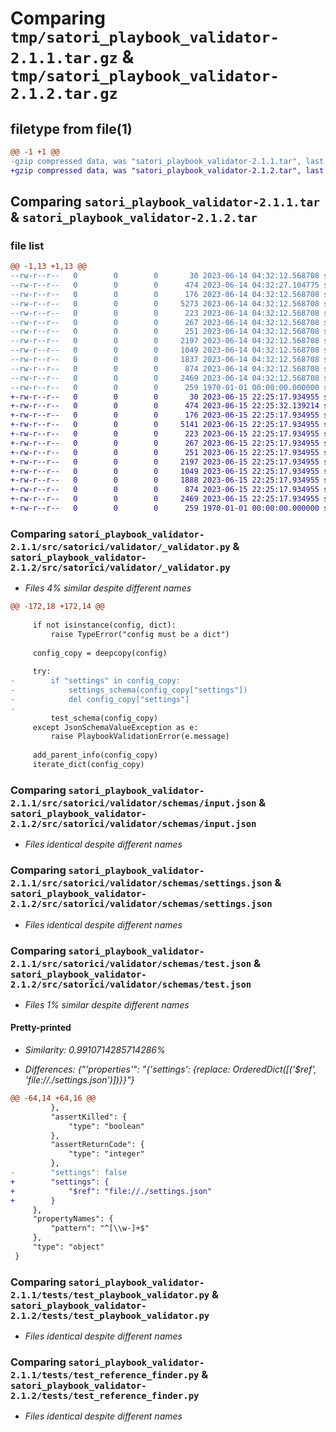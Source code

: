 # Comparing `tmp/satori_playbook_validator-2.1.1.tar.gz` & `tmp/satori_playbook_validator-2.1.2.tar.gz`

## filetype from file(1)

```diff
@@ -1 +1 @@
-gzip compressed data, was "satori_playbook_validator-2.1.1.tar", last modified: Wed Jun 14 04:32:27 2023, max compression
+gzip compressed data, was "satori_playbook_validator-2.1.2.tar", last modified: Thu Jun 15 22:25:32 2023, max compression
```

## Comparing `satori_playbook_validator-2.1.1.tar` & `satori_playbook_validator-2.1.2.tar`

### file list

```diff
@@ -1,13 +1,13 @@
--rw-r--r--   0        0        0       30 2023-06-14 04:32:12.568708 satori_playbook_validator-2.1.1/README.md
--rw-r--r--   0        0        0      474 2023-06-14 04:32:27.104775 satori_playbook_validator-2.1.1/pyproject.toml
--rw-r--r--   0        0        0      176 2023-06-14 04:32:12.568708 satori_playbook_validator-2.1.1/src/satorici/validator/__init__.py
--rw-r--r--   0        0        0     5273 2023-06-14 04:32:12.568708 satori_playbook_validator-2.1.1/src/satorici/validator/_validator.py
--rw-r--r--   0        0        0      223 2023-06-14 04:32:12.568708 satori_playbook_validator-2.1.1/src/satorici/validator/exceptions.py
--rw-r--r--   0        0        0      267 2023-06-14 04:32:12.568708 satori_playbook_validator-2.1.1/src/satorici/validator/schemas/command.json
--rw-r--r--   0        0        0      251 2023-06-14 04:32:12.568708 satori_playbook_validator-2.1.1/src/satorici/validator/schemas/import.json
--rw-r--r--   0        0        0     2197 2023-06-14 04:32:12.568708 satori_playbook_validator-2.1.1/src/satorici/validator/schemas/input.json
--rw-r--r--   0        0        0     1049 2023-06-14 04:32:12.568708 satori_playbook_validator-2.1.1/src/satorici/validator/schemas/settings.json
--rw-r--r--   0        0        0     1837 2023-06-14 04:32:12.568708 satori_playbook_validator-2.1.1/src/satorici/validator/schemas/test.json
--rw-r--r--   0        0        0      874 2023-06-14 04:32:12.568708 satori_playbook_validator-2.1.1/tests/test_playbook_validator.py
--rw-r--r--   0        0        0     2469 2023-06-14 04:32:12.568708 satori_playbook_validator-2.1.1/tests/test_reference_finder.py
--rw-r--r--   0        0        0      259 1970-01-01 00:00:00.000000 satori_playbook_validator-2.1.1/PKG-INFO
+-rw-r--r--   0        0        0       30 2023-06-15 22:25:17.934955 satori_playbook_validator-2.1.2/README.md
+-rw-r--r--   0        0        0      474 2023-06-15 22:25:32.139214 satori_playbook_validator-2.1.2/pyproject.toml
+-rw-r--r--   0        0        0      176 2023-06-15 22:25:17.934955 satori_playbook_validator-2.1.2/src/satorici/validator/__init__.py
+-rw-r--r--   0        0        0     5141 2023-06-15 22:25:17.934955 satori_playbook_validator-2.1.2/src/satorici/validator/_validator.py
+-rw-r--r--   0        0        0      223 2023-06-15 22:25:17.934955 satori_playbook_validator-2.1.2/src/satorici/validator/exceptions.py
+-rw-r--r--   0        0        0      267 2023-06-15 22:25:17.934955 satori_playbook_validator-2.1.2/src/satorici/validator/schemas/command.json
+-rw-r--r--   0        0        0      251 2023-06-15 22:25:17.934955 satori_playbook_validator-2.1.2/src/satorici/validator/schemas/import.json
+-rw-r--r--   0        0        0     2197 2023-06-15 22:25:17.934955 satori_playbook_validator-2.1.2/src/satorici/validator/schemas/input.json
+-rw-r--r--   0        0        0     1049 2023-06-15 22:25:17.934955 satori_playbook_validator-2.1.2/src/satorici/validator/schemas/settings.json
+-rw-r--r--   0        0        0     1888 2023-06-15 22:25:17.934955 satori_playbook_validator-2.1.2/src/satorici/validator/schemas/test.json
+-rw-r--r--   0        0        0      874 2023-06-15 22:25:17.934955 satori_playbook_validator-2.1.2/tests/test_playbook_validator.py
+-rw-r--r--   0        0        0     2469 2023-06-15 22:25:17.934955 satori_playbook_validator-2.1.2/tests/test_reference_finder.py
+-rw-r--r--   0        0        0      259 1970-01-01 00:00:00.000000 satori_playbook_validator-2.1.2/PKG-INFO
```

### Comparing `satori_playbook_validator-2.1.1/src/satorici/validator/_validator.py` & `satori_playbook_validator-2.1.2/src/satorici/validator/_validator.py`

 * *Files 4% similar despite different names*

```diff
@@ -172,18 +172,14 @@
 
     if not isinstance(config, dict):
         raise TypeError("config must be a dict")
 
     config_copy = deepcopy(config)
 
     try:
-        if "settings" in config_copy:
-            settings_schema(config_copy["settings"])
-            del config_copy["settings"]
-
         test_schema(config_copy)
     except JsonSchemaValueException as e:
         raise PlaybookValidationError(e.message)
 
     add_parent_info(config_copy)
     iterate_dict(config_copy)
```

### Comparing `satori_playbook_validator-2.1.1/src/satorici/validator/schemas/input.json` & `satori_playbook_validator-2.1.2/src/satorici/validator/schemas/input.json`

 * *Files identical despite different names*

### Comparing `satori_playbook_validator-2.1.1/src/satorici/validator/schemas/settings.json` & `satori_playbook_validator-2.1.2/src/satorici/validator/schemas/settings.json`

 * *Files identical despite different names*

### Comparing `satori_playbook_validator-2.1.1/src/satorici/validator/schemas/test.json` & `satori_playbook_validator-2.1.2/src/satorici/validator/schemas/test.json`

 * *Files 1% similar despite different names*

#### Pretty-printed

 * *Similarity: 0.9910714285714286%*

 * *Differences: {"'properties'": "{'settings': {replace: OrderedDict([('$ref', 'file://./settings.json')])}}"}*

```diff
@@ -64,14 +64,16 @@
         },
         "assertKilled": {
             "type": "boolean"
         },
         "assertReturnCode": {
             "type": "integer"
         },
-        "settings": false
+        "settings": {
+            "$ref": "file://./settings.json"
+        }
     },
     "propertyNames": {
         "pattern": "^[\\w-]+$"
     },
     "type": "object"
 }
```

### Comparing `satori_playbook_validator-2.1.1/tests/test_playbook_validator.py` & `satori_playbook_validator-2.1.2/tests/test_playbook_validator.py`

 * *Files identical despite different names*

### Comparing `satori_playbook_validator-2.1.1/tests/test_reference_finder.py` & `satori_playbook_validator-2.1.2/tests/test_reference_finder.py`

 * *Files identical despite different names*

